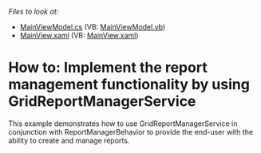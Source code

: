 <!-- default file list -->
*Files to look at*:

* [MainViewModel.cs](./CS/ReportManagerServiceExample/ViewModels/MainViewModel.cs) (VB: [MainViewModel.vb](./VB/ReportManagerServiceExample/ViewModels/MainViewModel.vb))
* [MainView.xaml](./CS/ReportManagerServiceExample/Views/MainView.xaml) (VB: [MainView.xaml](./VB/ReportManagerServiceExample/Views/MainView.xaml))
<!-- default file list end -->
# How to: Implement the report management functionality by using GridReportManagerService


This example demonstrates how to use GridReportManagerService in conjunction with ReportManagerBehavior to provide the end-user with the ability to create and manage reports.

<br/>


